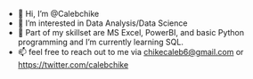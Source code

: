 - 👋 Hi, I’m @Calebchike
- 👀 I’m interested in Data Analysis/Data Science
- 🌱 Part of my skillset are MS Excel, PowerBI, and basic Python programming and I’m currently learning SQL.
- 📫 feel free to reach out to me via chikecaleb6@gmail.com or https://twitter.com/calebchike

<!---
Calebchike/Calebchike is a ✨ special ✨ repository because its `README.md` (this file) appears on your GitHub profile.
You can click the Preview link to take a look at your changes.
--->
